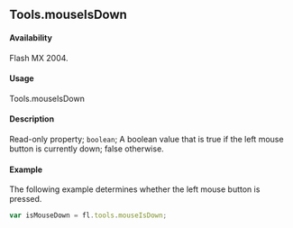 ## Tools.mouseIsDown

#### Availability

Flash MX 2004.

#### Usage

Tools.mouseIsDown

#### Description

Read-only property; `boolean`; A boolean value that is true if the left mouse button is currently down; false otherwise.

#### Example

The following example determines whether the left mouse button is pressed.

```javascript
var isMouseDown = fl.tools.mouseIsDown;
```
